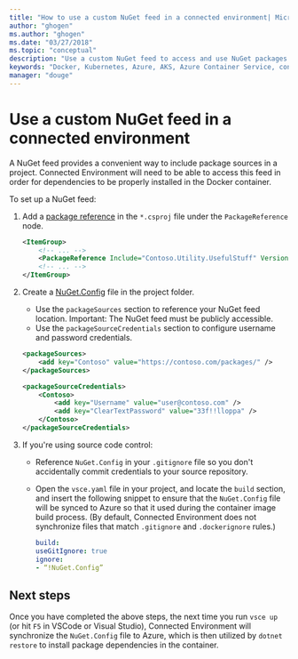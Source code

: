 ```yaml
---
title: "How to use a custom NuGet feed in a connected environment| Microsoft Docs"
author: "ghogen"
ms.author: "ghogen"
ms.date: "03/27/2018"
ms.topic: "conceptual"
description: "Use a custom NuGet feed to access and use NuGet packages in a connected environment."
keywords: "Docker, Kubernetes, Azure, AKS, Azure Container Service, containers"
manager: "douge"
---
```

#  Use a custom NuGet feed in a connected environment

A NuGet feed provides a convenient way to include package sources in a project. Connected Environment will need to be able to access this feed in order for dependencies to be properly installed in the Docker container.

To set up a NuGet feed:
1. Add a [package reference](https://docs.microsoft.com/en-us/nuget/consume-packages/package-references-in-project-files) in the `*.csproj` file under the `PackageReference` node.

   ```xml
   <ItemGroup>
       <!-- ... -->
       <PackageReference Include="Contoso.Utility.UsefulStuff" Version="3.6.0" />
       <!-- ... -->
   </ItemGroup>
   ```

2. Create a [NuGet.Config](https://docs.microsoft.com/en-us/nuget/reference/nuget-config-file) file in the project folder.
     * Use the `packageSources` section to reference your NuGet feed location. Important: The NuGet feed must be publicly accessible.
     * Use the `packageSourceCredentials` section to configure username and password credentials. 

   ```xml
   <packageSources>
       <add key="Contoso" value="https://contoso.com/packages/" />
   </packageSources>

   <packageSourceCredentials>
       <Contoso>
           <add key="Username" value="user@contoso.com" />
           <add key="ClearTextPassword" value="33f!!lloppa" />
       </Contoso>
   </packageSourceCredentials>
   ```

3. If you're using source code control:
    - Reference `NuGet.Config` in your `.gitignore` file so you don't accidentally commit credentials to your source repository.
    - Open the `vsce.yaml` file in your project, and locate the `build` section, and insert the following snippet to ensure that the `NuGet.Config` file will be synced to Azure so that it used during the container image build process. (By default, Connected Environment does not synchronize files that match `.gitignore` and `.dockerignore` rules.)

        ```yaml
        build:
        useGitIgnore: true
        ignore:
        - “!NuGet.Config”
        ```


## Next steps

Once you have completed the above steps, the next time you run `vsce up` (or hit `F5` in VSCode or Visual Studio), Connected Environment will synchronize the `NuGet.Config` file to Azure, which is then utilized by `dotnet restore` to install package dependencies in the container.


